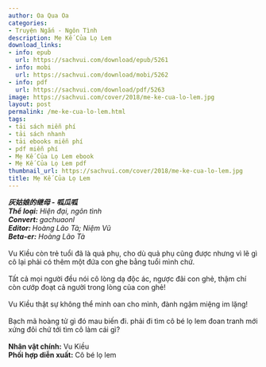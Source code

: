 ```yaml
---
author: Oa Qua Oa
categories:
- Truyện Ngắn - Ngôn Tình
description: Mẹ Kế Của Lọ Lem
download_links:
- info: epub
  url: https://sachvui.com/download/epub/5261
- info: mobi
  url: https://sachvui.com/download/mobi/5262
- info: pdf
  url: https://sachvui.com/download/pdf/5263
image: https://sachvui.com/cover/2018/me-ke-cua-lo-lem.jpg
layout: post
permalink: /me-ke-cua-lo-lem.html
tags:
- tải sách miễn phí
- tải sách nhanh
- tải ebooks miễn phí
- pdf miễn phí
- Mẹ Kế Của Lọ Lem ebook
- Mẹ Kế Của Lọ Lem pdf
thumbnail_url: https://sachvui.com/cover/2018/me-ke-cua-lo-lem.jpg
title: Mẹ Kế Của Lọ Lem
---
```


 <div class="item-desc text-justify"> <p><strong><em>灰姑娘的继母 - </em></strong><strong><em>呱瓜呱</em></strong><br><strong><em>Thể loại:</em></strong><em> Hiện đại, ngôn tình</em><br><strong><em>Convert: </em></strong><em>gachuaonl </em><br><strong><em>Editor: </em></strong><em>Hoàng Lão Tà; Niệm Vũ</em><br><strong><em>Beta-er:</em></strong><em> Hoàng Lão Tà</em><br><br>Vu Kiều còn trẻ tuổi đã là quả phụ, cho dù quả phụ cũng được nhưng vì lẽ gì cô lại phải có thêm một đứa con ghe bằng tuổi mình chứ.<br><br>Tất cả mọi người đều nói cô lòng dạ độc ác, ngược đãi con ghẻ, thậm chí còn cướp đoạt cả người trong lòng của con ghẻ! <br><br>Vu Kiều thật sự không thể minh oan cho mình, đành ngậm miệng im lặng!<br><br>Bạch mã hoàng tử gì đó mau biến đi. phải đi tìm cô bé lọ lem đoan tranh mới xứng đôi chứ tới tìm cô làm cái gì?<br><br><strong>Nhân vật chính:</strong> Vu Kiều<br><strong>Phối hợp diễn xuất:</strong> Cô bé lọ lem</p> </div>